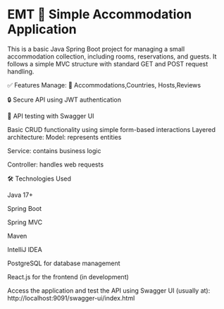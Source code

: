 # EMT  🏨 Simple Accommodation Application
This is a basic Java Spring Boot project for managing a small accommodation collection, including rooms, reservations, and guests. It follows a simple MVC structure with standard GET and POST request handling.

✅ Features
Manage:
📅 Accommodations,Countries, Hosts,Reviews

🔒 Secure API using JWT authentication

📝 API testing with Swagger UI

Basic CRUD functionality using simple form-based interactions
Layered architecture:
Model: represents entities

Service: contains business logic

Controller: handles web requests

🛠️ Technologies Used

Java 17+

Spring Boot

Spring MVC

Maven

IntelliJ IDEA

PostgreSQL for database management

React.js for the frontend (in development)

Access the application and test the API using Swagger UI (usually at):
http://localhost:9091/swagger-ui/index.html
